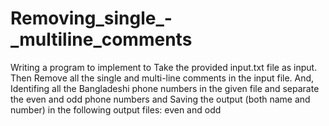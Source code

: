 # Removing_single_-_multiline_comments
Writing a program to implement to Take the provided input.txt file as input. Then Remove all the single and multi-line comments in the input file. And, Identifing all the Bangladeshi phone numbers in the given file and separate the even and odd phone numbers and Saving the output (both name and number) in the following output files: even and odd
